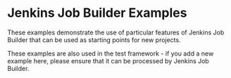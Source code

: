# Jenkins Job Builder Examples #

These examples demonstrate the use of particular features of Jenkins
Job Builder that can be used as starting points for new projects.

These examples are also used in the test framework - if you add a new
example here, please ensure that it can be processed by Jenkins Job
Builder.
